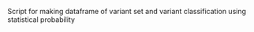 Script for making dataframe of variant set and variant classification using statistical probability
